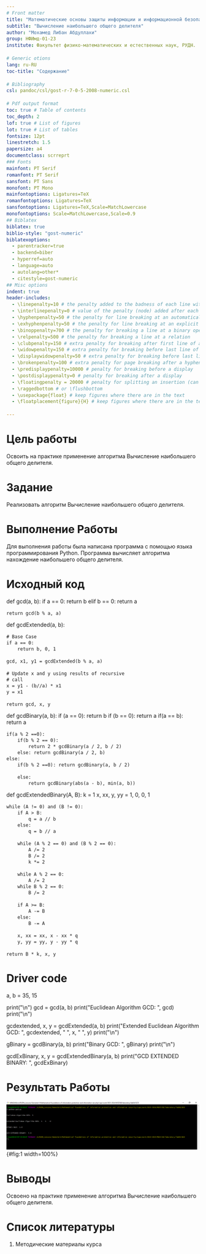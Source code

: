 ```yaml
---
# Front matter
title: "Математические основы защиты информации и информационной безопасности. Отчет по лабораторной работе № 4"
subtitle: "Вычисление наибольшего общего делителя"
author: "Мохамед Либан Абдуллахи"
group: НФИмд-01-23
institute: Факультет физико-математических и естественных наук, РУДН.

# Generic otions
lang: ru-RU
toc-title: "Содержание"

# Bibliography
csl: pandoc/csl/gost-r-7-0-5-2008-numeric.csl

# Pdf output format
toc: true # Table of contents
toc_depth: 2
lof: true # List of figures
lot: true # List of tables
fontsize: 12pt
linestretch: 1.5
papersize: a4
documentclass: scrreprt
### Fonts
mainfont: PT Serif
romanfont: PT Serif
sansfont: PT Sans
monofont: PT Mono
mainfontoptions: Ligatures=TeX
romanfontoptions: Ligatures=TeX
sansfontoptions: Ligatures=TeX,Scale=MatchLowercase
monofontoptions: Scale=MatchLowercase,Scale=0.9
## Biblatex
biblatex: true
biblio-style: "gost-numeric"
biblatexoptions:
  - parentracker=true
  - backend=biber
  - hyperref=auto
  - language=auto
  - autolang=other*
  - citestyle=gost-numeric
## Misc options
indent: true
header-includes:
  - \linepenalty=10 # the penalty added to the badness of each line within a paragraph (no associated penalty node) Increasing the value makes tex try to have fewer lines in the paragraph.
  - \interlinepenalty=0 # value of the penalty (node) added after each line of a paragraph.
  - \hyphenpenalty=50 # the penalty for line breaking at an automatically inserted hyphen
  - \exhyphenpenalty=50 # the penalty for line breaking at an explicit hyphen
  - \binoppenalty=700 # the penalty for breaking a line at a binary operator
  - \relpenalty=500 # the penalty for breaking a line at a relation
  - \clubpenalty=150 # extra penalty for breaking after first line of a paragraph
  - \widowpenalty=150 # extra penalty for breaking before last line of a paragraph
  - \displaywidowpenalty=50 # extra penalty for breaking before last line before a display math
  - \brokenpenalty=100 # extra penalty for page breaking after a hyphenated line
  - \predisplaypenalty=10000 # penalty for breaking before a display
  - \postdisplaypenalty=0 # penalty for breaking after a display
  - \floatingpenalty = 20000 # penalty for splitting an insertion (can only be split footnote in standard LaTeX)
  - \raggedbottom # or \flushbottom
  - \usepackage{float} # keep figures where there are in the text
  - \floatplacement{figure}{H} # keep figures where there are in the text

---
```


# Цель работы
Освоить на практике применение алгоритма Вычисление наибольшего общего делителя.

# Задание
Реализовать алгоритм Вычисление наибольшего общего делителя.

# Выполнение Работы

Для выполнения работы была написана программа с помощью языка программирования Python. Программа вычисляет алгоритма нахождение наибольшего общего делителя.

# Исходный код

def gcd(a, b):
    if a == 0:
        return b
    elif b == 0:
        return a
    
    return gcd(b % a, a)


def gcdExtended(a, b):
 
    # Base Case
    if a == 0:
        return b, 0, 1
 
    gcd, x1, y1 = gcdExtended(b % a, a)
 
    # Update x and y using results of recursive
    # call
    x = y1 - (b//a) * x1
    y = x1
 
    return gcd, x, y
 
def gcdBinary(a, b):
    if (a == 0): return b
    if (b == 0): return a
    if(a == b): return a

    if(a % 2 ==0):
        if(b % 2 == 0):
            return 2 * gcdBinary(a / 2, b / 2)
        else: return gcdBinary(a / 2, b)
    else:
        if(b % 2 ==0): return gcdBinary(a, b / 2)

        else:
            return gcdBinary(abs(a - b), min(a, b))

def gcdExtendedBinary(A, B):
    k = 1
    x, xx, y, yy = 1, 0, 0, 1
 
    while (A != 0) and (B != 0):
        if A > B:
            q = a // b
        else:
            q = b // a
 
        while (A % 2 == 0) and (B % 2 == 0):
            A /= 2
            B /= 2
            k *= 2
 
        while A % 2 == 0:
            A /= 2
        while B % 2 == 0:
            B /= 2
 
        if A >= B:
            A -= B
        else:
            B -= A
 
        x, xx = xx, x - xx * q
        y, yy = yy, y - yy * q
 
    return B * k, x, y


# Driver code
a, b = 35, 15

print("\n")
gcd = gcd(a, b)
print("Euclidean Algorithm GCD: ", gcd)
print("\n")

gcdextended, x, y = gcdExtended(a, b)
print("Extended Euclidean Algorithm GCD: ", gcdextended, " ", x, " ", y)
print("\n")

gBinary = gcdBinary(a, b)
print("Binary GCD: ", gBinary)
print("\n")

gcdExBinary, x, y = gcdExtendedBinary(a, b)
print("GCD EXTENDED BINARY: ", gcdExBinary)

# Результать Работы

![Программа (1) Результаты работа](images/result.PNG){#fig:1 width=100%}

# Выводы
Освоено на практике применение алгоритма Вычисление наибольшего общего делителя.

# Список литературы
1. Методические материалы курса
